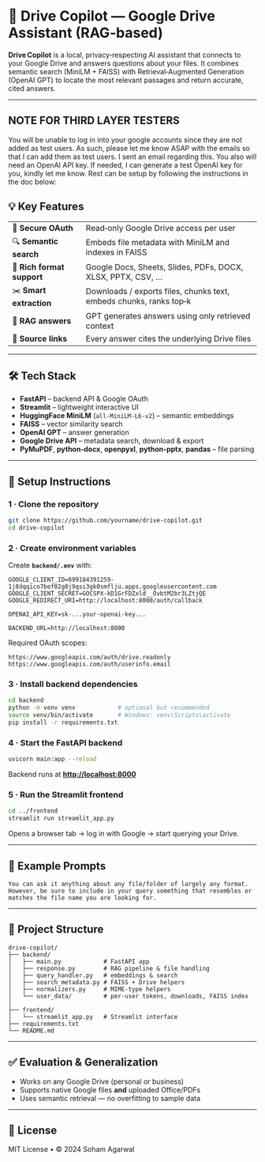 # 📂 Drive Copilot — Google Drive Assistant (RAG‑based)

**Drive Copilot** is a local, privacy‑respecting AI assistant that connects to your Google Drive and answers questions about your files.
It combines semantic search (MiniLM + FAISS) with Retrieval‑Augmented Generation (OpenAI GPT) to locate the most relevant passages and return accurate, cited answers.

---

## NOTE FOR THIRD LAYER TESTERS
You will be unable to log in into your google accounts since they are not added as test users. As such, please let me know ASAP with the emails so that I can add them as test users. I sent an email regarding this. You also will need an OpenAI API key. If needed, I can generate a test OpenAI key for you, kindly let me know. Rest can be setup by following the instructions in the doc below:

## 💡 Key Features

|                            |                                                                    |
| -------------------------- | ------------------------------------------------------------------ |
| 🔐 **Secure OAuth**        | Read‑only Google Drive access per user                             |
| 🔍 **Semantic search**     | Embeds file metadata with MiniLM and indexes in FAISS              |
| 📄 **Rich format support** | Google Docs, Sheets, Slides, PDFs, DOCX, XLSX, PPTX, CSV, …        |
| ✂️ **Smart extraction**    | Downloads / exports files, chunks text, embeds chunks, ranks top‑k |
| 🧠 **RAG answers**         | GPT generates answers using only retrieved context                 |
| 📎 **Source links**        | Every answer cites the underlying Drive files                      |

---

## 🛠 Tech Stack

* **FastAPI** – backend API & Google OAuth
* **Streamlit** – lightweight interactive UI
* **HuggingFace MiniLM** (`all-MiniLM-L6-v2`) – semantic embeddings
* **FAISS** – vector similarity search
* **OpenAI GPT** – answer generation
* **Google Drive API** – metadata search, download & export
* **PyMuPDF**, **python‑docx**, **openpyxl**, **python‑pptx**, **pandas** – file parsing

---

## 🚀 Setup Instructions

### 1 · Clone the repository

```bash
git clone https://github.com/yourname/drive-copilot.git
cd drive-copilot
```

### 2 · Create environment variables

Create **`backend/.env`** with:

```env
GOOGLE_CLIENT_ID=699184391259-1j8dqqico7bef02g8j9qsi3gk0smflju.apps.googleusercontent.com
GOOGLE_CLIENT_SECRET=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
GOOGLE_REDIRECT_URI=http://localhost:8000/auth/callback

OPENAI_API_KEY=sk-...your-openai-key...

BACKEND_URL=http://localhost:8000
```

Required OAuth scopes:

```
https://www.googleapis.com/auth/drive.readonly
https://www.googleapis.com/auth/userinfo.email
```

### 3 · Install backend dependencies

```bash
cd backend
python -m venv venv            # optional but recommended
source venv/bin/activate       # Windows: venv\Scripts\activate
pip install -r requirements.txt
```

### 4 · Start the FastAPI backend

```bash
uvicorn main:app --reload
```

Backend runs at **[http://localhost:8000](http://localhost:8000)**

### 5 · Run the Streamlit frontend

```bash
cd ../frontend
streamlit run streamlit_app.py
```

Opens a browser tab → log in with Google → start querying your Drive.

---

## 🧪 Example Prompts

```
You can ask it anything about any file/folder of largely any format. However, be sure to include in your query something that resembles or matches the file name you are looking for.
```

---

## 📁 Project Structure

```
drive-copilot/
├── backend/
│   ├── main.py            # FastAPI app
│   ├── response.py        # RAG pipeline & file handling
│   ├── query_handler.py   # embeddings & search
│   ├── search_metadata.py # FAISS + Drive helpers
│   ├── normalizers.py     # MIME-type helpers
│   └── user_data/         # per-user tokens, downloads, FAISS index
│
├── frontend/
│   └── streamlit_app.py   # Streamlit interface
├── requirements.txt
└── README.md
```

---

## ✅ Evaluation & Generalization

* Works on any Google Drive (personal or business)
* Supports native Google files **and** uploaded Office/PDFs
* Uses semantic retrieval — no overfitting to sample data

---

## 📄 License

MIT License  •  © 2024 Soham Agarwal
